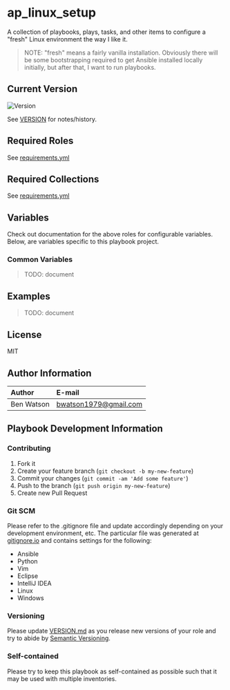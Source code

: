 # ap_linux_setup

A collection of playbooks, plays, tasks, and other items to configure a "fresh"
Linux environment the way I like it.

> NOTE: "fresh" means a fairly vanilla installation.  Obviously there will be
> some bootstrapping required to get Ansible installed locally initially, but
> after that, I want to run playbooks.

## Current Version

![Version](https://img.shields.io/badge/version-v0.1.0-blue.svg)

See [VERSION](./VERSION.md) for notes/history.

## Required Roles

See [requirements.yml](roles/requirements.yml)

## Required Collections

See [requirements.yml](collections/requirements.yml)

## Variables

Check out documentation for the above roles for configurable variables. Below,
are variables specific to this playbook project.

### Common Variables

> TODO: document


## Examples

> TODO: document

## License

MIT

## Author Information

|Author|E-mail|
|:-----|:-----|
|Ben Watson|bwatson1979@gmail.com|

## Playbook Development Information

### Contributing

1. Fork it
1. Create your feature branch (`git checkout -b my-new-feature`)
1. Commit your changes (`git commit -am 'Add some feature'`)
1. Push to the branch (`git push origin my-new-feature`)
1. Create new Pull Request

### Git SCM

Please refer to the .gitignore file and update accordingly depending on your
development environment, etc.  The particular file was generated at
[gitignore.io](https://www.gitignore.io/) and contains settings for the following:

- Ansible
- Python
- Vim
- Eclipse
- IntelliJ IDEA
- Linux
- Windows
  
### Versioning

Please update [VERSION.md](./VERSION.md) as you release new versions of your role and try to
abide by [Semantic Versioning](http://semver.org/spec/v2.0.0.html).

### Self-contained

Please try to keep this playbook as self-contained as possible such that it may
be used with multiple inventories.
